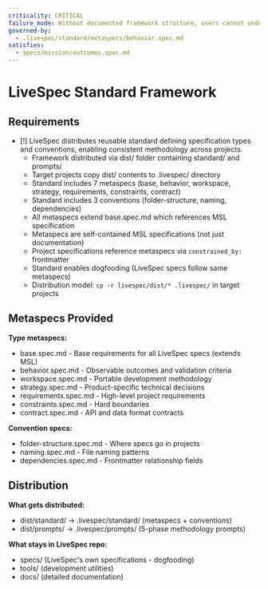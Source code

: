 ```yaml
---
criticality: CRITICAL
failure_mode: Without documented framework structure, users cannot understand what LiveSpec provides or how to use it correctly
governed-by:
  - .livespec/standard/metaspecs/behavior.spec.md
satisfies:
  - specs/mission/outcomes.spec.md
---
```


# LiveSpec Standard Framework

## Requirements
- [!] LiveSpec distributes reusable standard defining specification types and conventions, enabling consistent methodology across projects.
  - Framework distributed via dist/ folder containing standard/ and prompts/
  - Target projects copy dist/ contents to .livespec/ directory
  - Standard includes 7 metaspecs (base, behavior, workspace, strategy, requirements, constraints, contract)
  - Standard includes 3 conventions (folder-structure, naming, dependencies)
  - All metaspecs extend base.spec.md which references MSL specification
  - Metaspecs are self-contained MSL specifications (not just documentation)
  - Project specifications reference metaspecs via `constrained_by:` frontmatter
  - Standard enables dogfooding (LiveSpec specs follow same metaspecs)
  - Distribution model: `cp -r livespec/dist/* .livespec/` in target projects

## Metaspecs Provided

**Type metaspecs:**
- base.spec.md - Base requirements for all LiveSpec specs (extends MSL)
- behavior.spec.md - Observable outcomes and validation criteria
- workspace.spec.md - Portable development methodology
- strategy.spec.md - Product-specific technical decisions
- requirements.spec.md - High-level project requirements
- constraints.spec.md - Hard boundaries
- contract.spec.md - API and data format contracts

**Convention specs:**
- folder-structure.spec.md - Where specs go in projects
- naming.spec.md - File naming patterns
- dependencies.spec.md - Frontmatter relationship fields

## Distribution

**What gets distributed:**
- dist/standard/ → .livespec/standard/ (metaspecs + conventions)
- dist/prompts/ → .livespec/prompts/ (5-phase methodology prompts)

**What stays in LiveSpec repo:**
- specs/ (LiveSpec's own specifications - dogfooding)
- tools/ (development utilities)
- docs/ (detailed documentation)

